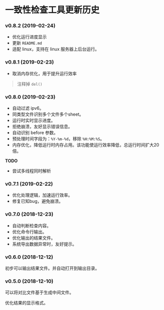 # 一致性检查工具更新历史

### v0.8.2 (2019-02-24)

- 优化运行进度显示
- 更新 `README.md`
- 适配 linux，支持在 linux 服务器上后台运行。

### v0.8.1 (2019-02-23)

- 取消内存优化，用于提升运行效率
> 注释掉 `del()`

### v0.8.0 (2019-02-23)

- 自动过滤 ipv6。
- 同类型文件识别多个文件多个sheet。
- 运行时实时显示进度。
- 拒绝崩溃，友好显示错误信息。
- 自动识别 before 参数。
- 预处理时间字段为：`%Y-%m-%d`，移除 `%H:%M:%S`。
- 内存优化，降低运行时内存占用。该功能使运行效率降低，总运行时间扩大20倍。

**TODO**

- 尝试多线程同时解析

### v0.7.1 (2019-02-22)

- 优化处理逻辑，加速运行效率。
- 修复已知bug，避免崩溃。

### v0.7.0 (2018-12-23)

- 自动判断检查内容。
- 优化命令行输出。
- 优化输出的结果文件。
- 系统导出数据异常时，友好提示。

### v0.6.0 (2018-12-12)

初步可以输出结果文件。并自动打开到输出目录。

### v0.5.0 (2018-12-10)

可以将对比文件基于生成中间文件。

优化结果的显示格式。